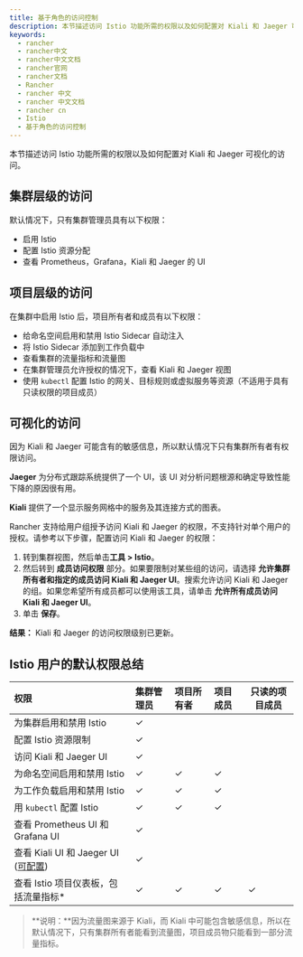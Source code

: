 ```yaml
---
title: 基于角色的访问控制
description: 本节描述访问 Istio 功能所需的权限以及如何配置对 Kiali 和 Jaeger 可视化的访问。默认情况下，只有集群管理员可以为集群启用 Istio、为 Istio 配置资源分配、查看 Prometheus，Grafana，Kiali 和 Jaeger 的 UI。
keywords:
  - rancher
  - rancher中文
  - rancher中文文档
  - rancher官网
  - rancher文档
  - Rancher
  - rancher 中文
  - rancher 中文文档
  - rancher cn
  - Istio
  - 基于角色的访问控制
---
```


本节描述访问 Istio 功能所需的权限以及如何配置对 Kiali 和 Jaeger 可视化的访问。

## 集群层级的访问

默认情况下，只有集群管理员具有以下权限：

- 启用 Istio
- 配置 Istio 资源分配
- 查看 Prometheus，Grafana，Kiali 和 Jaeger 的 UI

## 项目层级的访问

在集群中启用 Istio 后，项目所有者和成员有以下权限：

- 给命名空间启用和禁用 Istio Sidecar 自动注入
- 将 Istio Sidecar 添加到工作负载中
- 查看集群的流量指标和流量图
- 在集群管理员允许授权的情况下，查看 Kiali 和 Jaeger 视图
- 使用 `kubectl` 配置 Istio 的网关、目标规则或虚拟服务等资源（不适用于具有只读权限的项目成员）

## 可视化的访问

因为 Kiali 和 Jaeger 可能含有的敏感信息，所以默认情况下只有集群所有者有权限访问。

**Jaeger** 为分布式跟踪系统提供了一个 UI，该 UI 对分析问题根源和确定导致性能下降的原因很有用。

**Kiali** 提供了一个显示服务网格中的服务及其连接方式的图表。

Rancher 支持给用户组授予访问 Kiali 和 Jaeger 的权限，不支持针对单个用户的授权。请参考以下步骤，配置访问 Kiali 和 Jaeger 的权限：

1. 转到集群视图，然后单击**工具 > Istio**。
1. 然后转到 **成员访问权限** 部分。如果要限制对某些组的访问，请选择 **允许集群所有者和指定的成员访问 Kiali 和 Jaeger UI**。搜索允许访问 Kiali 和 Jaeger 的组。如果您希望所有成员都可以使用该工具，请单击 **允许所有成员访问 Kiali 和 Jaeger UI**。
1. 单击 **保存**。

**结果：** Kiali 和 Jaeger 的访问权限级别已更新。

## Istio 用户的默认权限总结

| 权限                                                             | 集群管理员 | 项目所有者 | 项目成员 | 只读的项目成员 |
| :--------------------------------------------------------------- | :--------- | :--------- | :------- | -------------- |
| 为集群启用和禁用 Istio                                           | ✓          |            |          |                |
| 配置 Istio 资源限制                                              | ✓          |            |          |                |
| 访问 Kiali 和 Jaeger UI                                          | ✓          |            |          |                |
| 为命名空间启用和禁用 Istio                                       | ✓          | ✓          | ✓        |                |
| 为工作负载启用和禁用 Istio                                       | ✓          | ✓          | ✓        |                |
| 用 `kubectl` 配置 Istio                                          | ✓          | ✓          | ✓        |                |
| 查看 Prometheus UI 和 Grafana UI                                 | ✓          |            |          |                |
| 查看 Kiali UI 和 Jaeger UI ([可配置](#access-to-visualizations)) | ✓          |            |          |                |
| 查看 Istio 项目仪表板，包括流量指标\*                            | ✓          | ✓          | ✓        | ✓              |

> **说明：**因为流量图来源于 Kiali，而 Kiali 中可能包含敏感信息，所以在默认情况下，只有集群所有者能看到流量图，项目成员物只能看到一部分流量指标。
